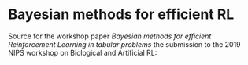 # Bayesian methods for efficient RL
Source for the workshop paper <em>Bayesian methods for efficient Reinforcement Learning in tabular problems</em> the submission to the 2019 NIPS workshop on Biological and Artificial RL: 
